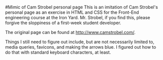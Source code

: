 #Mimic of Cam Strobel personal page
This is an imitation of Cam Strobel's personal page as an exercise in HTML and CSS for the Front-End engineering course at the Iron Yard. Mr. Strobel, if you find this, please forgive the sloppiness of a first-week student developer.

The original page can be found at http://www.camstrobel.com/.

Things I still need to figure out include, but are not necessarily limited to, media queries, favicons, and making the arrows blue. I figured out how to do that with standard keyboard characters, at least.
